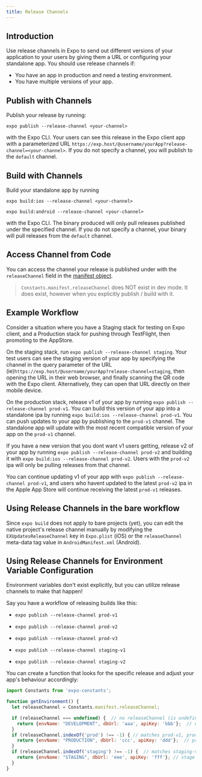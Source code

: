 ```yaml
---
title: Release Channels
---
```


## Introduction

Use release channels in Expo to send out different versions of your application to your users by giving them a URL or configuring your standalone app. You should use release channels if:

- You have an app in production and need a testing environment.
- You have multiple versions of your app.

## Publish with Channels

Publish your release by running:

`expo publish --release-channel <your-channel>`

with the Expo CLI. Your users can see this release in the Expo client app with a parameterized URL `https://exp.host/@username/yourApp?release-channel=<your-channel>`. If you do not specify a channel, you will publish to the `default` channel.

## Build with Channels

Build your standalone app by running

`expo build:ios --release-channel <your-channel>`

`expo build:android --release-channel <your-channel>`

with the Expo CLI. The binary produced will only pull releases published under the specified channel. If you do not specify a channel, your binary will pull releases from the `default` channel.

## Access Channel from Code

You can access the channel your release is published under with the `releaseChannel` field in the [manifest object](/versions/latest/sdk/constants/#expoconstantsmanifest).

> `Constants.manifest.releaseChannel` does NOT exist in dev mode. It does exist, however when you explicitly publish / build with it.

## Example Workflow

Consider a situation where you have a Staging stack for testing on Expo client, and a Production stack for pushing through TestFlight, then promoting to the AppStore.

On the staging stack, run `expo publish --release-channel staging`. Your test users can see the staging version of your app by specifying the channel in the query parameter of the URL (ie)`https://exp.host/@username/yourApp?release-channel=staging`, then opening the URL in their web browser, and finally scanning the QR code with the Expo client. Alternatively, they can open that URL directly on their mobile device.

On the production stack, release v1 of your app by running `expo publish --release-channel prod-v1`. You can build this version of your app into a standalone ipa by running `expo build:ios --release-channel prod-v1`. You can push updates to your app by publishing to the `prod-v1` channel. The standalone app will update with the most recent compatible version of your app on the `prod-v1` channel.

If you have a new version that you dont want v1 users getting, release v2 of your app by running `expo publish --release-channel prod-v2` and building it with `expo build:ios --release-channel prod-v2`. Users with the `prod-v2` ipa will only be pulling releases from that channel.

You can continue updating v1 of your app with `expo publish --release-channel prod-v1`, and users who havent updated to the latest `prod-v2` ipa in the Apple App Store will continue receiving the latest `prod-v1` releases.

## Using Release Channels in the bare workflow

Since `expo build` does not apply to bare projects (yet), you can edit the native project's release channel manually by modifying the `EXUpdatesReleaseChannel` key in `Expo.plist` (iOS) or the `releaseChannel` meta-data tag value in `AndroidManifest.xml` (Android).

## Using Release Channels for Environment Variable Configuration

Environment variables don't exist explicitly, but you can utilize release channels to make that happen!

Say you have a workflow of releasing builds like this:

- `expo publish --release-channel prod-v1`
- `expo publish --release-channel prod-v2`
- `expo publish --release-channel prod-v3`

- `expo publish --release-channel staging-v1`
- `expo publish --release-channel staging-v2`

You can create a function that looks for the specific release and adjust your app's behaviour accordingly:

```javascript
import Constants from 'expo-constants';

function getEnvironment() {
  let releaseChannel = Constants.manifest.releaseChannel;

  if (releaseChannel === undefined) {  // no releaseChannel (is undefined) in dev
    return {envName: "DEVELOPMENT", dbUrl: 'aaa', apiKey: 'bbb'};  // dev env settings
  }
  if (releaseChannel.indexOf('prod') !== -1) { // matches prod-v1, prod-v2, prod-v3
    return {envName: "PRODUCTION", dbUrl: 'ccc', apiKey: 'ddd'};  // prod env settings
  }
  if (releaseChannel.indexOf('staging') !== -1) {  // matches staging-v1, staging-v2
    return {envName: "STAGING", dbUrl: 'eee', apiKey: 'fff'}; // stage env settings
  }
}
```
